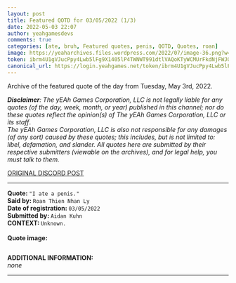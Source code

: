 ```yaml
---
layout: post
title: Featured QOTD for 03/05/2022 (1/3)
date: 2022-05-03 22:07
author: yeahgamesdevs
comments: true
categories: [ate, bruh, Featured quotes, penis, QOTD, Quotes, roan]
image: https://yeaharchives.files.wordpress.com/2022/07/image-36.png?w=505
token: ibrm4U1gVJucPpy4Lwb5lFg9X1405lP4TWNWT991dtlVAQoKTyWCMUrFkdNjFWJOQS1YtdD8hNGK1oNKpH4NOBb57nXZ1K189nsbPuOanKcwv1PEOa2wgpmRiUTgBZUUXp7N3IRPAtNQ
canonical_url: https://login.yeahgames.net/token/ibrm4U1gVJucPpy4Lwb5lFg9X1405lP4TWNWT991dtlVAQoKTyWCMUrFkdNjFWJOQS1YtdD8hNGK1oNKpH4NOBb57nXZ1K189nsbPuOanKcwv1PEOa2wgpmRiUTgBZUUXp7N3IRPAtNQ
---
```

<!-- wp:paragraph -->
<p>Archive of the featured quote of the day from Tuesday, May 3rd, 2022. </p>
<!-- /wp:paragraph -->

<!-- wp:paragraph -->
<p><em><strong>Disclaimer</strong>: The yEAh Games Corporation, LLC is not legally liable for any quotes (of the day, week, month, or year) published in this channel; nor do these quotes reflect the opinion(s) of The yEAh Games Corporation, LLC or its staff</em>.<br><em>The yEAh Games Corporation, LLC is also not responsible for any damages (of any sort) caused by these quotes; this includes, but is not limited to: libel, defamation, and slander. All quotes here are submitted by their respective submitters (viewable on the archives), and for legal help, you must talk to them.</em><br><a href="https://cdn.discordapp.com/attachments/958100064079839303/964566123628609628/unknown.png"></a></p>
<!-- /wp:paragraph -->

<!-- wp:buttons {"layout":{"type":"flex","justifyContent":"left"}} -->
<div class="wp-block-buttons"><!-- wp:button {"textColor":"vivid-cyan-blue","align":"center","style":{"border":{"radius":"18px"}},"className":"is-style-fill"} -->
<div class="wp-block-button aligncenter is-style-fill"><a class="wp-block-button__link has-vivid-cyan-blue-color has-text-color wp-element-button" href="https://discord.com/channels/887052880782176266/958100064079839303/971151974353489970" style="border-radius:18px;">ORIGINAL DISCORD POST</a></div>
<!-- /wp:button --></div>
<!-- /wp:buttons -->

<!-- wp:separator {"align":"center","className":"is-style-wide"} -->
<hr class="wp-block-separator aligncenter has-alpha-channel-opacity is-style-wide" />
<!-- /wp:separator -->

<!-- wp:paragraph -->
<p><strong>Quote: </strong><code>"I ate a penis."</code><br><strong>Said by: </strong><code>Roan Thien Nhan Ly</code><br><strong>Date of registration: </strong><code>03/05/2022</code> <br><strong>Submitted by: </strong><code>Aidan Kuhn</code><br><strong>CONTEXT: </strong><code>Unknown.<br></code><br><strong>Quote image:</strong></p>
<!-- /wp:paragraph -->

<!-- wp:image {"id":835,"sizeSlug":"large","linkDestination":"none"} -->
<figure class="wp-block-image size-large"><img src="https://yeaharchives.files.wordpress.com/2022/07/image-36.png?w=505" alt="" class="wp-image-835" /></figure>
<!-- /wp:image -->

<!-- wp:paragraph -->
<p><strong>ADDITIONAL INFORMATION:</strong><br><em>none</em></p>
<!-- /wp:paragraph -->

<!-- wp:separator {"className":"is-style-wide"} -->
<hr class="wp-block-separator has-alpha-channel-opacity is-style-wide" />
<!-- /wp:separator -->
